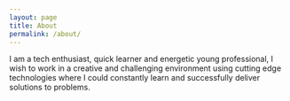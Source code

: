 ```yaml
---
layout: page
title: About
permalink: /about/
---
```


I am a tech enthusiast, quick learner and energetic young professional, I wish to work in a creative and challenging environment using cutting edge technologies where I could constantly learn and successfully deliver solutions to problems.